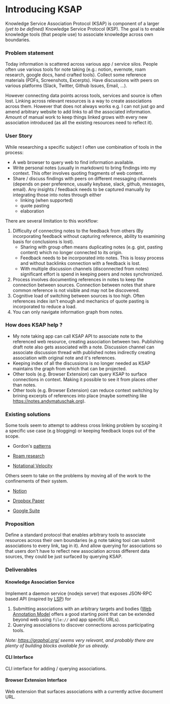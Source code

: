 # Introducing KSAP

Knowledge Service Association Protocol (KSAP) is component of a larger _(yet to be defined)_ Knowledge Service Protocol (KSP). The goal is to enable knowledge tools (that people use) to associate knowledge across own boundaries.

### Problem statement

Today information is scattered across various app / service silos. People often use various tools for note taking (e.g.: notion, evernote, roam research, google docs, hand crafted tools). Collect some reference materials (PDFs, Screenshots, Excerpts). Have discussions with peers on various platforms (Slack, Twitter, Github Issues, Email, …).

However connecting data points across tools, services and source is often lost. Linking across relevant resources is a way to create associations across them. However that does not always works e.g. I can not just go and amend arbitrary website to add links to all the associated information. Amount of manual work to keep things linked grows with every new association introduced (as all the existing resources need to reflect it).

### User Story

While researching a specific subject I often use combination of tools in the process:

- A web browser to query web to find information available.
- Write personal notes (usually in markdown) to bring findings into my context. This ofter involves quoting fragments of web content.
- Share / discuss findings with peers on different messaging channels (depends on peer preference, usually keybase, slack, github, messages, email). Any insights / feedback needs to be captured manually by integrating those into notes through either
  -  linking (when supported)
  - quote pasting
  - elaboration

There are several limitation to this workflow:

1. Difficulty of connecting notes to the feedback from others (By incorporating feedback without capturing reference, ability to examining basis for conclusions is lost).
   - Sharing with group often means duplicating notes (e.g. gist, pasting content) which no longer connected to its origin.
   - Feedback needs to be incorporated into notes. This is lossy process and without backlinks connection with a feedback is lost.
   - With multiple discussion channels (disconnected from notes) significant effort is spend in keeping peers and notes synchronized.
2. Process involves documenting references in notes to keep the connection between sources. Connection between notes that share common reference is not visible and may not be discovered.
3. Cognitive load of switching between sources is too high. Often references index isn't enough and mechanics of quote pasting is incorporated to reduce a load.
4. You can only navigate information graph from notes.

### How does KSAP help ?

- My note taking app can call KSAP API  to associate note to the referenced web resource, creating association between two. Publishing draft note also gets associated with a note. Discussion channel can associate discussion thread with published notes indirectly creating association with original note and it's references.
- Keeping index of all the discussions is no longer needed as KSAP maintains the graph from which that can be projected.
- Other tools (e.g. Browser Extension) can query KSAP to surface connections in context. Making it possible to see it from places other than notes.
- Other tools (e.g. Browser Extension) can reduce context switching by brining excerpts of references into place (maybe something like https://notes.andymatuschak.org).

### Existing solutions

Some tools seem to attempt to address cross linking problem by scoping it a specific use case (e.g blogging) or keeping feedback loops out of the scope.

- Gordon's [patterns][]
- [Roam research][]

- [Notational Velocity][]

Others seem to take on the problems by moving all of the work to the confinements of their system.

- [Notion][]

- [Dropbox Paper][]

- [Google Suite][]

  

### Proposition

Define a standard protocol that enables arbitrary tools to associate resources across their own boundaries (e.g note taking tool can submit associations to every link, tag in it). And allow querying for associations so that users don't have to reflect new association across different data sources, they could be just surfaced by querying KSAP.

### Deliverables

#### Knowledge Association Service

Implement a daemon service (nodejs server) that exposes JSON-RPC based API (inspired by [LSP][]) for

1.  Submitting associations with an arbitrary targets and bodies ([Web Annotation Model][] offers a good starting point that can be extended beyond web using `file://` and app specific URLs).
2. Querying associations to discover connections across participating tools.

_Note: https://graphql.org/ seems very relevant, and probably there are plenty of building blocks available for us already._

#### CLI Interface

CLI interface for adding / querying associations.

#### Browser Extension Interface

Web extension that surfaces associations with a currently active document URL.





[LSP]:https://microsoft.github.io/language-server-protocol/
[Web Annotation Model]:https://www.w3.org/TR/annotation-model/
[patterns]:http://gordonbrander.com/pattern/
[Roam research]:https://roamresearch.com/
[Notational Velocity]:http://notational.net/
[Notion]:https://notion.so/
[Dropbox Paper]:https://paper.dropbox.com
[Google Suite]:https://drive.google.com/

